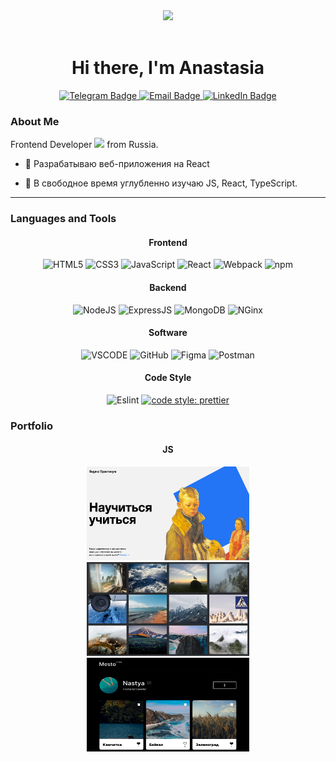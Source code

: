 <div id="header" align="center" >
  <img src="https://media.giphy.com/media/l0HlTGVpr7ejMfP0c/giphy.gif" width="300" />
</div>
<div align="center">
  <img src="https://komarev.com/ghpvc/?username=AnastasiaPovarkova&style=flat-square&color=yellow" alt=""/>
</div>

<h1 align="center">Hi there, I'm Anastasia</h1>
<div id="badges" align="center">
  <a href="https://t.me/anastasiapovarkova">
    <img src="https://img.shields.io/badge/Telegram-blue?style=for-the-badge&logo=telegram&logoColor=white" alt="Telegram Badge"/>
  </a>
  <a href="mailto:anastasiy-koryakin@yandex.ru">
    <img src="https://img.shields.io/badge/Email-red?style=for-the-badge&logo=maildotru&logoColor=white" alt="Email Badge"/>
  </a>
  <a href="https://www.linkedin.com/in/anastasia-povarkova-03ba94180/">
    <img src="https://img.shields.io/badge/LinkedIn-blue?style=for-the-badge&logo=linkedin&logoColor=white" alt="LinkedIn Badge"/>
  </a>
</div>

### About Me
Frontend Developer <img src="https://media.giphy.com/media/WUlplcMpOCEmTGBtBW/giphy.gif" width="30"> from Russia.

- :telescope: Разрабатываю веб-приложения на React

- :seedling: В свободное время углубленно изучаю JS, React, TypeScript.

---

### Languages and Tools

<div align="center">
  <h4>Frontend</h4>
  
  ![HTML5](https://img.shields.io/badge/html5-%23E34F26.svg?style=for-the-badge&logo=html5&logoColor=white)
  ![CSS3](https://img.shields.io/badge/css3-%231572B6.svg?style=for-the-badge&logo=css3&logoColor=white)
  ![JavaScript](https://img.shields.io/badge/javascript-%23303133.svg?style=for-the-badge&logo=javascript&logoColor=%23F7DF1E)
  ![React](https://img.shields.io/badge/React-1D2C4E?style=for-the-badge&logo=react&logoColor=61DAFB)
  ![Webpack](https://img.shields.io/badge/Webpack-2E86C1?style=for-the-badge&logo=Webpack&logoColor=white)
  ![npm](https://img.shields.io/badge/npm-cb3837?style=for-the-badge&logo=npm&logoColor=white)

</div>

<div align="center">
  <h4>Backend</h4>

  ![NodeJS](https://img.shields.io/badge/Node.js-026E00?style=for-the-badge&logo=nodedotjs&logoColor=white)
  ![ExpressJS](https://img.shields.io/badge/Express.js-000000?style=for-the-badge&logo=express&logoColor=white)
  ![MongoDB](https://img.shields.io/badge/MongoDB-1C4913?style=for-the-badge&logo=mongodb&logoColor=white)
  ![NGinx](https://img.shields.io/badge/NGinx-099639?style=for-the-badge&logo=nginx&logoColor=white)
</div>



<div align="center">
  <h4>Software</h4>
  
  ![VSCODE](https://img.shields.io/badge/VSCode-0078D4?style=for-the-badge&logo=visual%20studio%20code&logoColor=white)
  ![GitHub](https://img.shields.io/badge/GitHub-642193?style=for-the-badge&logo=github&logoColor=white)
  ![Figma](https://img.shields.io/badge/Figma-E46877?style=for-the-badge&logo=figma&logoColor=white)
  ![Postman](https://img.shields.io/badge/Postman-f15a22?style=for-the-badge&logo=postman&logoColor=white)
</div>

<div align="center">
  <h4>Code Style</h4>

  ![Eslint](https://img.shields.io/badge/Eslint-0078D4?style=for-the-badge&logo=eslint&logoColor=white)
  [![code style: prettier](https://img.shields.io/badge/prettier-ff69b4.svg?style=for-the-badge&logo=prettier&logoColor=white)](https://github.com/prettier/prettier)
</div>

### Portfolio
<div align="center">
  <h4>JS</h4>

<a href="https://anastasiapovarkova.github.io/how-to-learn/" target="_blank">
    <img src="https://github.com/AnastasiaPovarkova/how-to-learn/blob/main/images/screensaver.png?raw=true" width="260" height="150" title="How To Learn" alt="How To Learn"/>
</a>
<a href="https://anastasiapovarkova.github.io/russian-travel/" target="_blank">
    <img src="https://github.com/AnastasiaPovarkova/russian-travel/blob/main/images/screensaver.png?raw=true" width="260" height="150" title="Russian Travel" alt="Russian Travel"/>
</a>
<a href="https://anastasiapovarkova.github.io/mesto/" target="_blank">
    <img src="https://github.com/AnastasiaPovarkova/mesto/blob/main/src/images/screensaver.png?raw=true" width="260" height="150" title="Russian Travel" alt="Russian Travel"/>
</a>

</div>



<!--

<div class="myWrapper" markdown="1" align="center">
  <img src="https://readme-typing-svg.herokuapp.com?color=%2336BCF7&lines=Frontend+Developer+from+Russia" alt="Typing SVG" />
</div>
[![codewars](https://www.codewars.com/users/AnastasiaPovarkova/badges/micro)](https://www.codewars.com/users/AnastasiaPovarkova) 

<h3></h3>
<div class="myWrapper" markdown="1" align="center">
  <img src="https://github-profile-summary-cards.vercel.app/api/cards/repos-per-language?username=AnastasiaPovarkova&theme=nord_bright" alt="a" />
</div>

<img src="https://media.giphy.com/media/v1.Y2lkPTc5MGI3NjExOWJpb3YyMm9wNmRxeGwzaGM0Znk1cmdzZG5tbHJpeGVzbmRnYW44aSZlcD12MV9pbnRlcm5hbF9naWZfYnlfaWQmY3Q9Zw/hpXdHPfFI5wTABdDx9/giphy.gif" style="width:90%; height:90%" />
<img src="https://media.giphy.com/media/QPUwZQSbYbt7gjjifj/giphy.gif" style="width:90%; height:90%" />
<img src="https://media.giphy.com/media/L1R1tvI9svkIWwpVYr/giphy.gif" />
<img src="https://media.giphy.com/media/4XXo8A7CIW1lZGgdhm/giphy.gif" />
<img src="https://media.giphy.com/media/ghI1gyqKymbY2mfYkD/giphy.gif" width="400" />
-->
